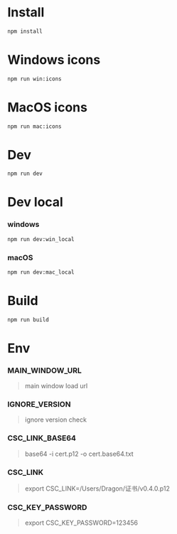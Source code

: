 # Install
```sh
npm install
```

# Windows icons
```sh
npm run win:icons
```

# MacOS icons
```sh
npm run mac:icons
```

# Dev
```sh
npm run dev
```

# Dev local
### windows
```sh
npm run dev:win_local
```
### macOS
```sh
npm run dev:mac_local
```

# Build
```sh
npm run build
```

# Env
### MAIN_WINDOW_URL
> main window load url
### IGNORE_VERSION
> ignore version check

### CSC_LINK_BASE64
> base64 -i  cert.p12 -o cert.base64.txt
### CSC_LINK
> export CSC_LINK=/Users/Dragon/证书/v0.4.0.p12
### CSC_KEY_PASSWORD
> export CSC_KEY_PASSWORD=123456
